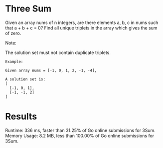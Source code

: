 # Three Sum
Given an array nums of n integers, are there elements a, b, c in nums such that a + b + c = 0? Find all unique triplets in the array which gives the sum of zero.

Note:

The solution set must not contain duplicate triplets.

```
Example:

Given array nums = [-1, 0, 1, 2, -1, -4],

A solution set is:
[
  [-1, 0, 1],
  [-1, -1, 2]
]
```
# Results
Runtime: 336 ms, faster than 31.25% of Go online submissions for 3Sum.
Memory Usage: 8.2 MB, less than 100.00% of Go online submissions for 3Sum.